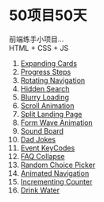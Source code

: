 # 50项目50天
前端练手小项目...
<br />
HTML + CSS + JS
<br />
1. [Expanding Cards](./01-expanding-cards)
2. [Progress Steps](./02-progress-steps)
3. [Rotating Navigation](./03-rotating-navigation)
4. [Hidden Search](./04-hidden-search)
5. [Blurry Loading](./05-blurry-loading)
6. [Scroll Animation](./06-scroll-animation)
7. [Split Landing Page](./07-split-landing-page)
8. [Form Wave Animation](./08-form-input-wave)
9. [Sound Board](./09-sound-board)
10. [Dad Jokes](./10-dad-jokes)
11. [Event KeyCodes](./11-event-keycodes)
12. [FAQ Collapse](./12-faq-collapse)
13. [Random Choice Picker](./13-random-choice-picker)
14. [Animated Navigation](./14-animated-navigation)
15. [Incrementing Counter](./15-incrementing-counter)
16. [Drink Water](./16-drink-water)

